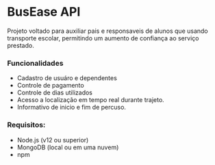 # BusEase API
Projeto voltado para auxiliar pais e responsaveis de alunos que usando transporte escolar, permitindo um aumento de confiança ao serviço prestado.

### Funcionalidades
- Cadastro de usuáro e dependentes
- Controle de pagamento
- Controle de dias utilizados
- Acesso a localização em tempo real durante trajeto.
- Informativo de inicio e fim de percuso.

### Requisitos:
- Node.js (v12 ou superior)
- MongoDB (local ou em uma nuvem)
- npm